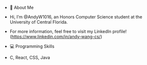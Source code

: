 - 👋 About Me
- Hi, I’m @AndyW1016, an Honors Computer Science student at the University of Central Florida.
- For more information, feel free to visit my LinkedIn profile! (https://www.linkedin.com/in/andy-wang-cs/)

- 💻 Programming Skills
- C, React, CSS, Java
  

